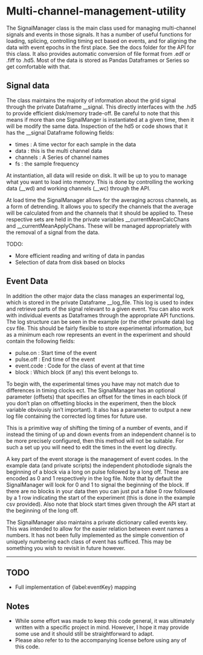 Multi-channel-management-utility
================================

The SignalManager class is the main class used for managing multi-channel signals and events in those signals. It has a number of useful functions for loading, splicing, controlling timing ect based on events, and for aligning the data with event epochs in the first place. See the docs folder for the API for this class. It also provides automatic conversion of file format from .edf or .fiff to .hd5. Most of the data is stored as Pandas Dataframes or Series so get comfortable with that. 

Signal data
------------

The class maintains the majority of information about the grid signal through the private Dataframe __signal. This directly interfaces with the .hd5 to provide efficient disk/memory trade-off. Be careful to note that this means if more than one SignalManger is instantiated at a given time, then it will be modify the same data. Inspection of the hd5 or code shows that it has the __signal Dataframe following fields:

  - times : A time vector for each sample in the data
  - data : this is the multi channel data
  - channels : A Series of channel names
  - fs : the sample frequency

At instantiation, all data will reside on disk. It will be up to you to manage what you want to load into memory. This is done by controlling the working data (__wd) and working channels (__wc) through the API.

At load time the SignalManager allows for the averaging across channels, as a form of detrending. It allows you to specify the channels that the average will be calculated from and the channels that it should be applied to. These respective sets are held in the private variables __currentMeanCalcChans and __currentMeanApplyChans. These will be managed appropriately with the removal of a signal from the data.

TODO:

  - More efficient reading and writing of data in pandas
  - Selection of data from disk based on blocks


Event Data
------------

In addition the other major data the class manages an experimental log, which is stored in the private Dataframe __log_file. This log is used to index and retrieve parts of the signal relevant to a given event. You can also work with individual events as Dataframes through the appropriate API functions. The log structure can be seen in the example (or the other private data) log csv file. This should be fairly flexible to store experimental information, but as a minimum each row represents an event in the experiment and should contain the following fields:

  - pulse.on : Start time of the event
  - pulse.off : End time of the event
  - event.code : Code for the class of event at that time
  - block : Which block (if any) this event belongs to. 

To begin with, the experimental times you have may not match due to differences in timing clocks ect. The SignalManager has an optional parameter (offsets) that specifies an offset for the times in each block (if you don’t plan on offsetting blocks in the experiment, then the block variable obviously isn’t important). It also has a parameter to output a new log file containing the corrected log times for future use.

This is a primitive way of shifting the timing of a number of events, and if instead the timing of up and down events from an independent channel is to be more precisely configured, then this method will not be suitable. For such a set up you will need to edit the times in the event log directly. 

A key part of the event storage is the management of event codes. In the example data (and private scripts) the independent photodiode signals the beginning of a block via a long on pulse followed by a long off. These are encoded as 0 and 1 respectively in the log file. Note that by default the SignalManager will look for 0 and 1 to signal the beginning of the block. If there are no blocks in your data then you can just put a false 0 row followed by a 1 row indicating the start of the experiment (this is done in the example csv provided). Also note that block start times given through the API start at the beginning of the long off.

The SignalManager also maintains a private dictionary called events key. This was intended to allow for the easier relation between event names a numbers. It has not been fully implemented as the simple convention of uniquely numbering each class of event has sufficed. This may be something you wish to revisit in future however. 

----------------------------------------------------------------------------------

TODO
------

  - Full implementation of {label:eventKey} mapping
  
Notes
------

- While some effort was made to keep this code general, it was ultimately written with a specific project in mind. However, I hope it may provide some use and it should still be straightforward to adapt. 
- Please also refer to to the accompanying license before using any of this code.
